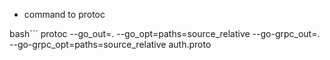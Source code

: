 - command to protoc 

bash```
protoc --go_out=. --go_opt=paths=source_relative --go-grpc_out=. --go-grpc_opt=paths=source_relative auth.proto
```